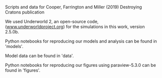 Scripts and data for Cooper, Farrington and Miller (2019) Destroying Cratons publication

We used Underworld 2, an open-source code, (www.underworldproject.org) for the simulations in this work, version 2.5.0b.  

Python notebooks for reproducing our models and analysis can be found in 'models'.

Model data can be found in 'data'.

Python notebooks for reproducing our figures using paraview-5.3.0 can be found in 'figures'.
